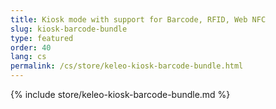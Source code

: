 ```yaml
---
title: Kiosk mode with support for Barcode, RFID, Web NFC
slug: kiosk-barcode-bundle
type: featured
order: 40
lang: cs
permalink: /cs/store/keleo-kiosk-barcode-bundle.html
---
```


{% include store/keleo-kiosk-barcode-bundle.md %}
